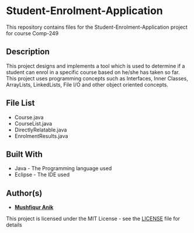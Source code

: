 # Student-Enrolment-Application
This repository contains files for the Student-Enrolment-Application project for course Comp-249

## Description 
This project designs and implements a tool which is used to determine if a student can enrol in a specific course based on 
he/she has taken so far. This project uses programming concepts such as Interfaces, Inner Classes, ArrayLists, LinkedLists, 
File I/O and other object oriented concepts.

## File List
* Course.java
* CourseList.java
* DirectlyRelatable.java
* EnrolmentResults.java


## Built With 
* Java - The Programming language used
* Eclipse - The IDE used 

## Author(s)

* [**Mushfiqur Anik**](https://github.com/mushfiqur-anik)

This project is licensed under the MIT License - see the [LICENSE](LICENSE) file for details
